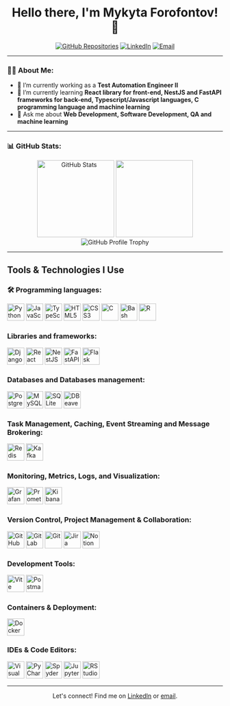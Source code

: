 <h1 align="center">Hello there, I'm Mykyta Forofontov! 👋</h1>

<p align="center">
  <a href="https://github.com/MForofontov?tab=repositories"><img src="https://img.shields.io/badge/-My%20Repos-181717?style=for-the-badge&logo=github" alt="GitHub Repositories"></a>
  <a href="https://www.linkedin.com/in/mykyta-forofontov-7128a31bb"><img src="https://img.shields.io/badge/-LinkedIn-0077B5?style=for-the-badge&logo=linkedin" alt="LinkedIn"></a>
  <a href="mailto:[mykyta_forofontov@hotmail.com]"><img src="https://img.shields.io/badge/-Email-c14438?style=for-the-badge&logo=Gmail&logoColor=white" alt="Email"></a>
</p>

---

### 👨‍💻 About Me:
- 🔭 I’m currently working as a **Test Automation Engineer II**
- 🌱 I’m currently learning **React library for front-end, NestJS and FastAPI frameworks for back-end, Typescript/Javascript languages, C programming language and machine learning**
- 💬 Ask me about **Web Development, Software Development, QA and machine learning**

---

### 📊 GitHub Stats:
<p align="center">
  <img src="https://github-readme-stats.vercel.app/api?username=MForofontov&show_icons=true&theme=radical" alt="GitHub Stats" height="180em" />
  <img src="https://github-readme-stats.vercel.app/api/top-langs/?username=MForofontov&layout=compact&theme=radical&count_private=true&langs_count=10" height="180em" />
  <img src="https://github-profile-trophy.vercel.app/?username=MForofontov&theme=onedark" alt="GitHub Profile Trophy">
</p>

---

## **Tools & Technologies I Use**

### 🛠️ Programming languages:
<p>
<!-- Python -->
<img src="https://cdn.jsdelivr.net/gh/devicons/devicon/icons/python/python-original.svg" width="40" height="40" alt="Python" />

<!-- JavaScript -->
<img src="https://cdn.jsdelivr.net/gh/devicons/devicon/icons/javascript/javascript-original.svg" width="40" height="40" alt="JavaScript" />

<!-- TypeScript -->
<img src="https://cdn.jsdelivr.net/gh/devicons/devicon/icons/typescript/typescript-original.svg" width="40" height="40" alt="TypeScript" />

<!-- HTML5 -->
<img src="https://cdn.jsdelivr.net/gh/devicons/devicon/icons/html5/html5-original.svg" width="40" height="40" alt="HTML5" />

<!-- CSS3 -->
<img src="https://cdn.jsdelivr.net/gh/devicons/devicon/icons/css3/css3-original.svg" width="40" height="40" alt="CSS3" />

<!-- C -->
<img src="https://cdn.jsdelivr.net/gh/devicons/devicon/icons/c/c-original.svg" width="40" height="40" alt="C" />

<!-- Shell Scripting (Bash) -->
<img src="https://cdn.jsdelivr.net/gh/devicons/devicon/icons/bash/bash-original.svg" width="40" height="40" alt="Bash Shell Scripting" />

<!-- R -->
<img src="https://cdn.jsdelivr.net/gh/devicons/devicon/icons/r/r-original.svg" width="40" height="40" alt="R" />
</p>

### Libraries and frameworks:

<p>
<!-- Django -->
<img src="https://cdn.jsdelivr.net/gh/devicons/devicon/icons/django/django-plain.svg" width="40" height="40" alt="Django" />

<!-- React -->
<img src="https://cdn.jsdelivr.net/gh/devicons/devicon/icons/react/react-original.svg" width="40" height="40" alt="React" />

<!-- NestJS -->
<img src="https://nestjs.com/img/logo-small.svg" width="40" height="40" alt="NestJS" />

<!-- FastAPI -->
<img src="https://cdn.jsdelivr.net/gh/devicons/devicon/icons/fastapi/fastapi-original.svg" width="40" height="40" alt="FastAPI" />

<!-- Flask -->
<img src="https://cdn.jsdelivr.net/gh/devicons/devicon/icons/flask/flask-original.svg" width="40" height="40" alt="Flask" />
</p>

### Databases and Databases management:

<p>
<!-- PostgreSQL -->
<img src="https://cdn.jsdelivr.net/gh/devicons/devicon/icons/postgresql/postgresql-original.svg" width="40" height="40" alt="PostgreSQL" />

<!-- MySQL -->
<img src="https://cdn.jsdelivr.net/gh/devicons/devicon/icons/mysql/mysql-original.svg" width="40" height="40" alt="MySQL" />

<!-- SQLite -->
<img src="https://cdn.jsdelivr.net/gh/devicons/devicon/icons/sqlite/sqlite-original.svg" width="40" height="40" alt="SQLite" />

<!-- DBeaver -->
<img src="https://cdn.jsdelivr.net/gh/devicons/devicon/icons/dbeaver/dbeaver-original.svg" width="40" height="40" alt="DBeaver" />
</p>

### Task Management, Caching, Event Streaming and Message Brokering:

<p>
<!-- Celery -->

<!-- Redis -->
<img src="https://cdn.jsdelivr.net/gh/devicons/devicon/icons/redis/redis-original.svg" width="40" height="40" alt="Redis" />

<!-- Kafka -->
<img src="https://cdn.jsdelivr.net/gh/devicons/devicon/icons/apachekafka/apachekafka-original.svg" width="40" height="40" alt="Kafka" />

</p>

### Monitoring, Metrics, Logs, and Visualization:

<p>
<!-- Grafana -->
<img src="https://cdn.jsdelivr.net/gh/devicons/devicon/icons/grafana/grafana-original.svg" width="40" height="40" alt="Grafana" />

<!-- Prometheus -->
<img src="https://cdn.jsdelivr.net/gh/devicons/devicon/icons/prometheus/prometheus-original.svg" width="40" height="40" alt="Prometheus" />

<!-- Kibana -->
<img src="https://cdn.jsdelivr.net/gh/devicons/devicon/icons/kibana/kibana-original.svg" width="40" height="40" alt="Kibana" />

<!-- LogicMonitor -->

</p>

### Version Control, Project Management & Collaboration:

<p> 
<!-- GitHub --> 
<img src="https://cdn.jsdelivr.net/gh/devicons/devicon/icons/github/github-original.svg" width="40" height="40" alt="GitHub" />

<!-- GitLab -->
<img src="https://cdn.jsdelivr.net/gh/devicons/devicon/icons/gitlab/gitlab-original.svg" width="40" height="40" alt="GitLab" />

<!-- Git -->
<img src="https://cdn.jsdelivr.net/gh/devicons/devicon/icons/git/git-original.svg" width="40" height="40" alt="Git" />

<!-- Jira -->
<img src="https://cdn.jsdelivr.net/gh/devicons/devicon/icons/jira/jira-original.svg" width="40" height="40" alt="Jira" />

<!-- Notion -->
<img src="https://cdn.jsdelivr.net/gh/devicons/devicon/icons/notion/notion-original.svg" width="40" height="40" alt="Notion" />
</p>

### Development Tools:

<p>
<!-- Vite -->
<img src="https://cdn.jsdelivr.net/gh/devicons/devicon/icons/vite/vite-original.svg" width="40" height="40" alt="Vite" />

<!-- Postman -->
<img src="https://cdn.jsdelivr.net/gh/devicons/devicon/icons/postman/postman-original.svg" width="40" height="40" alt="Postman" />
</p>

### Containers & Deployment:
<p>
<!-- Docker -->
<img src="https://cdn.jsdelivr.net/gh/devicons/devicon/icons/docker/docker-original.svg" width="40" height="40" alt="Docker" />
</p>

### IDEs & Code Editors:

<p>
<!-- Visual Studio Code -->
<img src="https://cdn.jsdelivr.net/gh/devicons/devicon/icons/vscode/vscode-original.svg" width="40" height="40" alt="Visual Studio Code" />

<!-- PyCharm -->
<img src="https://cdn.jsdelivr.net/gh/devicons/devicon/icons/pycharm/pycharm-original.svg" width="40" height="40" alt="PyCharm" />

<!-- Spyder -->
<img src="https://cdn.jsdelivr.net/gh/devicons/devicon/icons/spyder/spyder-original.svg" width="40" height="40" alt="Spyder" />

<!-- Jupyter -->
<img src="https://cdn.jsdelivr.net/gh/devicons/devicon/icons/jupyter/jupyter-original.svg" width="40" height="40" alt="Jupyter" />

<!-- RStudio -->
<img src="https://cdn.jsdelivr.net/gh/devicons/devicon/icons/rstudio/rstudio-original.svg" width="40" height="40" alt="RStudio" />
</p>

---

<p align="center">Let's connect! Find me on <a href="https://www.linkedin.com/in/mykyta-forofontov-7128a31bb">LinkedIn</a> or <a href="mailto:mykyta_forofontov@hotmail.com">email</a>.</p>
